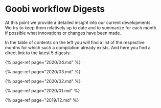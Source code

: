 # Goobi workflow Digests

At this point we provide a detailed insight into our current developments. We try to keep them relatively up to date and to summarize for each month if possible what innovations or changes have been made.

In the table of contents on the left you will find a list of the respective months for which such a compilation already exists. And here you find a direct link to the latest 5 digests:

{% page-ref page="2020/04.md" %}

{% page-ref page="2020/03.md" %}

{% page-ref page="2020/02.md" %}

{% page-ref page="2020/01.md" %}

{% page-ref page="2019/12.md" %}

